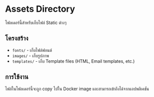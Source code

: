 # Assets Directory

โฟลเดอร์นี้สำหรับเก็บไฟล์ Static ต่างๆ

## โครงสร้าง

-  `fonts/` - เก็บไฟล์ฟอนต์
-  `images/` - เก็บรูปภาพ
-  `templates/` - เก็บ Template files (HTML, Email templates, etc.)

## การใช้งาน

ไฟล์ในโฟลเดอร์นี้จะถูก copy ไปใน Docker image และสามารถเข้าถึงได้จากแอปพลิเคชัน

